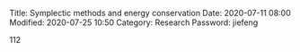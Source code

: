 Title: Symplectic methods and energy conservation
Date: 2020-07-11 08:00
Modified: 2020-07-25 10:50
Category: Research
Password: jiefeng


112
